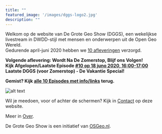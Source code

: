 ```yaml
---
title: ""
featured_image: '/images/dggs-logo2.jpg'
description: ""
---
```


Welkom op de website van De Grote Geo Show (DGGS), een wekelijkse  
livestream in DWDD-stijl met mensen en onderwerpen uit de Open Geo Wereld.   
Gedurende april-juni 2020 hebben we [10 afleveringen]((/episode/)) verzorgd.
 
__Volgende aflevering: Wordt Na De Zomerstop, Blijf ons Volgen!__  
__Kijk Afgelopen/Laatste Episode [#10 op 18 juno 2020, 16:00-17:00](/episode/episode-0010/)__  
__Laatste DGGS (voor Zomerstop) - De Vakantie Special!__

__Gemist? Kijk [alle 10 Episodes met info/links](/episode/) terug.__

![alt text](/images/episode-0006/screenshot-all.jpg "Impressie Episode #6 - 21 Mei 2020")

Wil je meedoen, voor of achter de schermen?
Kijk in [Contact](/contact/) op deze website.

Meer in [Over](/about/).

De Grote Geo Show is een initiatief van [OSGeo.nl](https://osgeo.nl).
                                                                   